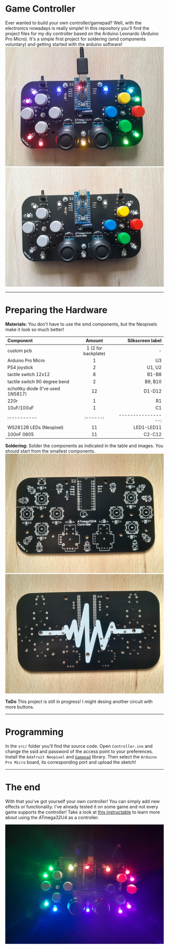 # Game Controller
Ever wanted to build your own controller/gamepad? Well, with the electronics nowadays is really simple! In this repository you'll find the project files for my diy controller based on the Arduino Leonardo (Arduino Pro Micro). It's a simple first project for soldering (smd components voluntary) and getting started with the arduino software!
![Controller on](https://github.com/Donut-Studio/Arduino-Leonardo-Game-Controller/blob/main/images/Controller_On.jpg)
![Controller off](https://github.com/Donut-Studio/Arduino-Leonardo-Game-Controller/blob/main/images/Controller_Off.jpg)


***
# Preparing the Hardware

**Materials:**
You don't have to use the smd components, but the Neopixels make it look so much better! 

| Component | Amount | Silkscreen label |
|:----------|:------:|-----------------:|
| custom pcb | 1 (2 for backplate) | - |
| Arduino Pro Micro | 1 | U3 |
| PS4 joystick | 2 | U1, U2 |
| tactile switch 12x12 | 8 | B1-B8 |
| tactile switch 90 degree bend | 2 | B9, B10 |
| schottky diode (I've used 1N5817) | 12 | D1-D12 |
| 220r | 1 | R1 |
| 10uF/100uF | 1 | C1 |
|:----------|:------:|-----------------:|
| WS2812B LEDs (Neopixel) | 11 | LED1-LED11 |
| 100nF 0805 | 11 | C2-C12 |

**Soldering:**
Solder the components as indicated in the table and images. You should start from the smallest components.
![PCB Front](https://github.com/Donut-Studio/Arduino-Leonardo-Game-Controller/blob/main/images/PCB_Front.jpg)
![PCB Back](https://github.com/Donut-Studio/Arduino-Leonardo-Game-Controller/blob/main/images/PCB_Back.jpg)

**ToDo**
This project is still in progress! I might desing another circuit with more buttons.


***
# Programming
In the `src/` folder you'll find the source code.
Open `Controller.ino` and change the ssid and password of the access point to your preferences.
Install the `Adafruit Neopixel` and [`Gamepad`](https://github.com/GAMELASTER/ArduinoGamepad) library.
Then select the `Arduino Pro Micro` board, its corresponding port and upload the sketch!


***
# The end
With that you've got yourself your own controller!
You can simply add new effects or functionality.
I've already tested it on some game and not every game supports the controller!
Take a look at [this instructable](https://www.instructables.com/Arduino-LeonardoMicroATMega32u4-As-GamepadGame-Con/) to learn more about using the ATmega32U4 as a controller.

![Controller](https://github.com/Donut-Studio/Arduino-Leonardo-Game-Controller/blob/main/images/Controller.jpg)